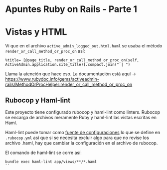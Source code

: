 # Apuntes Ruby on Rails - Parte 1

# Vistas y HTML

Vi que en el archivo `active_admin_logged_out.html.haml` se usaba el método `render_or_call_method_or_proc_on` así:
```
%title= [@page_title, render_or_call_method_or_proc_on(self, ActiveAdmin.application.site_title)].compact.join(" | ")
```

Llama la atención que hace eso. La documentación está aquí -> https://www.rubydoc.info/gems/activeadmin-rails/MethodOrProcHelper:render_or_call_method_or_proc_on

## Rubocop y Haml-lint

Este proyecto tiene configurado rubocop y haml-lint como linters. Rubocop se encarga de archivos meramente Ruby y haml-lint las vistas escritas en Haml.

Haml-lint puede tomar como [fuente de configuraciones](https://github.com/sds/haml-lint/blob/main/lib/haml_lint/linter/README.md#rubocop) lo que se define en `.rubocop.yml` así que si se necesita excluir algo para que no revise los archivo .haml, hay que cambiar la configuración en el archivo de rubocop.

El comando de haml-lint se corre así:
```
bundle exec haml-lint app/views/**/*.haml
``

